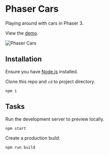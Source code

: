 # Phaser Cars

Playing around with cars in Phaser 3.

View the [demo](https://sebsowter.github.io/phaser-cars/).

![Phaser Cars](https://user-images.githubusercontent.com/7384630/71774465-10e80700-2f67-11ea-8261-f22e4a22c1b2.png)

## Installation

Ensure you have [Node.js](https://nodejs.org) installed.

Clone this repo and `cd` to project directory.

```
npm i
```

## Tasks

Run the development server to preview locally.
```
npm start
```

Create a production build.
```
npm run build
```
